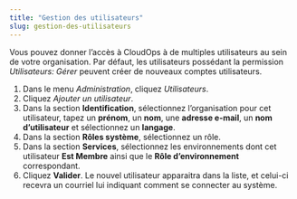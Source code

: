 ```yaml
---
title: "Gestion des utilisateurs"
slug: gestion-des-utilisateurs
---
```


Vous pouvez donner l’accès à CloudOps à de multiples utilisateurs au sein de votre organisation. Par défaut, les utilisateurs possédant la permission *Utilisateurs: Gérer* peuvent créer de nouveaux comptes utilisateurs.
1. Dans le menu *Administration*, cliquez *Utilisateurs*.
1. Cliquez *Ajouter un utilisateur*.
1. Dans la section **Identification**, sélectionnez l’organisation pour cet utilisateur, tapez un **prénom**, un **nom**, une **adresse e-mail**, un **nom d’utilisateur** et sélectionnez un **langage**.
1. Dans la section **Rôles système**, sélectionnez un rôle.
1. Dans la section **Services**, sélectionnez les environnements dont cet utilisateur **Est Membre** ainsi que le **Rôle d’environnement** correspondant.
1. Cliquez **Valider**. Le nouvel utilisateur apparaitra dans la liste, et celui-ci recevra un courriel lui indiquant comment se connecter au système.
